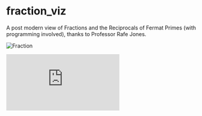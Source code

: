 # fraction_viz
A post modern view of Fractions and the Reciprocals of Fermat Primes (with programming involved), thanks to Professor Rafe Jones.

![Fraction](https://github.com/mariellefoster/fraction_viz/blob/master/frac2.png)

![alt tag](https://github.com/mariellefoster/fraction_viz/blob/master/good_scan.pdf)

